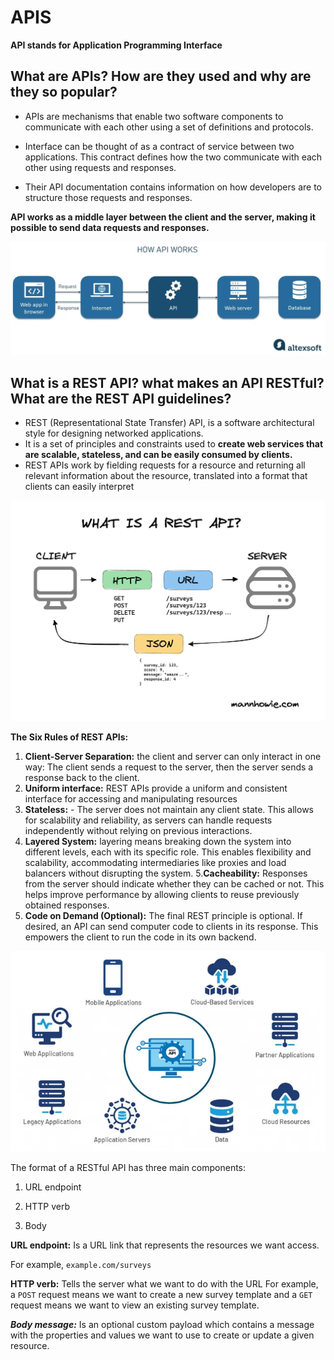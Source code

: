 # APIS

**API stands for Application Programming Interface**


## What are APIs? How are they used and why are they so popular?

- APIs are mechanisms that enable two software components to communicate with each other using a set of definitions and protocols.

 - Interface can be thought of as a contract of service between two applications. This contract defines how the two communicate with each other using requests and responses.

 - Their API documentation contains information on how developers are to structure those requests and responses.

**API works as a middle layer between the client and the server, making it possible to send data requests and responses.**

![data transfer](images/howapiworks.webp)



## What is a REST API? what makes an API RESTful? What are the REST API guidelines?

- REST (Representational State Transfer) API,  is a software architectural style for designing networked applications.
- It is a set of principles and constraints used to **create web services that are scalable, stateless, and can be easily consumed by clients.**
- REST APIs work by fielding requests for a resource and returning all relevant information about the resource, translated into a format that clients can easily interpret <br>

![What is rest API?](images/whatisrestapi.png)

**The Six Rules of REST APIs:**

1. **Client-Server Separation:** the client and server can only interact in one way: The client sends a request to the server, then the server sends a response back to the client. 
2. **Uniform interface:** REST APIs provide a uniform and consistent interface for accessing and manipulating resources
3. **Stateless:** - The server does not maintain any client state.  This allows for scalability and reliability, as servers can handle requests independently without relying on previous interactions. 
4. **Layered System:** layering means breaking down the system into different levels, each with its specific role. This enables flexibility and scalability, accommodating intermediaries like proxies and load balancers without disrupting the system.
5.**Cacheability:** Responses from the server should indicate whether they can be cached or not. This helps improve performance by allowing clients to reuse previously obtained responses.
5. **Code on Demand (Optional):** The final REST principle is optional. If desired, an API can send computer code to clients in its response. This empowers the client to run the code in its own backend.

![why is rest API so popular](images/restapi.webp)


The format of a RESTful API has three main components: 

1) URL endpoint

2) HTTP verb 

3) Body


**URL endpoint:** Is a URL link that represents the resources we want access.

For example, ```example.com/surveys``` 


**HTTP verb:** Tells the server what we want to do with the URL  For example, a ```POST``` request means we want to create a new survey template and a ```GET ```request means we want to view an existing survey template.


***Body message:*** Is an optional custom payload which contains a message with the properties and values we want to use to create or update a given resource.


